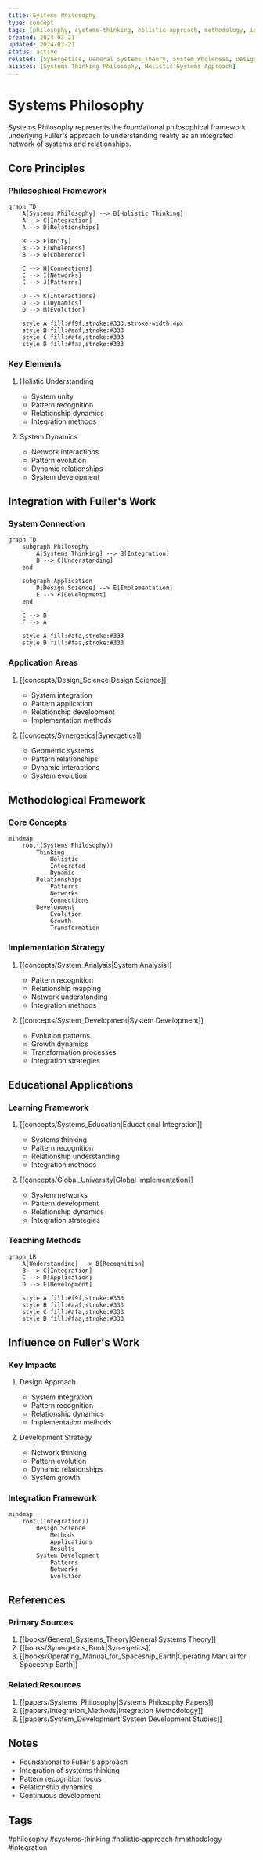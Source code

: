 ```yaml
---
title: Systems Philosophy
type: concept
tags: [philosophy, systems-thinking, holistic-approach, methodology, integration]
created: 2024-03-21
updated: 2024-03-21
status: active
related: [Synergetics, General_Systems_Theory, System_Wholeness, Design_Science]
aliases: [Systems Thinking Philosophy, Holistic Systems Approach]
---
```


# Systems Philosophy

Systems Philosophy represents the foundational philosophical framework underlying Fuller's approach to understanding reality as an integrated network of systems and relationships.

## Core Principles

### Philosophical Framework
```mermaid
graph TD
    A[Systems Philosophy] --> B[Holistic Thinking]
    A --> C[Integration]
    A --> D[Relationships]
    
    B --> E[Unity]
    B --> F[Wholeness]
    B --> G[Coherence]
    
    C --> H[Connections]
    C --> I[Networks]
    C --> J[Patterns]
    
    D --> K[Interactions]
    D --> L[Dynamics]
    D --> M[Evolution]
    
    style A fill:#f9f,stroke:#333,stroke-width:4px
    style B fill:#aaf,stroke:#333
    style C fill:#afa,stroke:#333
    style D fill:#faa,stroke:#333
```

### Key Elements
1. Holistic Understanding
   - System unity
   - Pattern recognition
   - Relationship dynamics
   - Integration methods

2. System Dynamics
   - Network interactions
   - Pattern evolution
   - Dynamic relationships
   - System development

## Integration with Fuller's Work

### System Connection
```mermaid
graph TD
    subgraph Philosophy
        A[Systems Thinking] --> B[Integration]
        B --> C[Understanding]
    end
    
    subgraph Application
        D[Design Science] --> E[Implementation]
        E --> F[Development]
    end
    
    C --> D
    F --> A
    
    style A fill:#afa,stroke:#333
    style D fill:#faa,stroke:#333
```

### Application Areas
1. [[concepts/Design_Science|Design Science]]
   - System integration
   - Pattern application
   - Relationship development
   - Implementation methods

2. [[concepts/Synergetics|Synergetics]]
   - Geometric systems
   - Pattern relationships
   - Dynamic interactions
   - System evolution

## Methodological Framework

### Core Concepts
```mermaid
mindmap
    root((Systems Philosophy))
        Thinking
            Holistic
            Integrated
            Dynamic
        Relationships
            Patterns
            Networks
            Connections
        Development
            Evolution
            Growth
            Transformation
```

### Implementation Strategy
1. [[concepts/System_Analysis|System Analysis]]
   - Pattern recognition
   - Relationship mapping
   - Network understanding
   - Integration methods

2. [[concepts/System_Development|System Development]]
   - Evolution patterns
   - Growth dynamics
   - Transformation processes
   - Integration strategies

## Educational Applications

### Learning Framework
1. [[concepts/Systems_Education|Educational Integration]]
   - Systems thinking
   - Pattern recognition
   - Relationship understanding
   - Integration methods

2. [[concepts/Global_University|Global Implementation]]
   - System networks
   - Pattern development
   - Relationship dynamics
   - Integration strategies

### Teaching Methods
```mermaid
graph LR
    A[Understanding] --> B[Recognition]
    B --> C[Integration]
    C --> D[Application]
    D --> E[Development]
    
    style A fill:#f9f,stroke:#333
    style B fill:#aaf,stroke:#333
    style C fill:#afa,stroke:#333
    style D fill:#faa,stroke:#333
```

## Influence on Fuller's Work

### Key Impacts
1. Design Approach
   - System integration
   - Pattern recognition
   - Relationship dynamics
   - Implementation methods

2. Development Strategy
   - Network thinking
   - Pattern evolution
   - Dynamic relationships
   - System growth

### Integration Framework
```mermaid
mindmap
    root((Integration))
        Design Science
            Methods
            Applications
            Results
        System Development
            Patterns
            Networks
            Evolution
```

## References

### Primary Sources
1. [[books/General_Systems_Theory|General Systems Theory]]
2. [[books/Synergetics_Book|Synergetics]]
3. [[books/Operating_Manual_for_Spaceship_Earth|Operating Manual for Spaceship Earth]]

### Related Resources
1. [[papers/Systems_Philosophy|Systems Philosophy Papers]]
2. [[papers/Integration_Methods|Integration Methodology]]
3. [[papers/System_Development|System Development Studies]]

## Notes
- Foundational to Fuller's approach
- Integration of systems thinking
- Pattern recognition focus
- Relationship dynamics
- Continuous development

## Tags
#philosophy #systems-thinking #holistic-approach #methodology #integration 